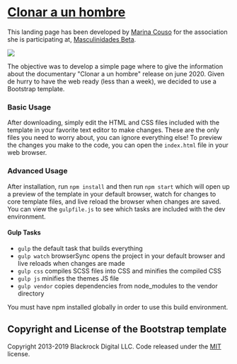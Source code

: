 # [Clonar a un hombre](https://www.clonaraunhombre.org/)

This landing page has been developed by [Marina Couso](https://github.com/MarinaCouso) for the association she is participating at, [Masculinidades Beta](https://masculinidadesbeta.org/). 

<img src="https://github.com/clonaraunhombre/clonarunhombre.github.io/blob/master/info/landing.png" />

The objective was to develop a simple page where to give the information about the documentary "Clonar a un hombre" release on june 2020. Given de hurry to have the web ready (less than a week), we decided to use a Bootstrap template. 

### Basic Usage

After downloading, simply edit the HTML and CSS files included with the template in your favorite text editor to make changes. These are the only files you need to worry about, you can ignore everything else! To preview the changes you make to the code, you can open the `index.html` file in your web browser.

### Advanced Usage

After installation, run `npm install` and then run `npm start` which will open up a preview of the template in your default browser, watch for changes to core template files, and live reload the browser when changes are saved. You can view the `gulpfile.js` to see which tasks are included with the dev environment.

#### Gulp Tasks

- `gulp` the default task that builds everything
- `gulp watch` browserSync opens the project in your default browser and live reloads when changes are made
- `gulp css` compiles SCSS files into CSS and minifies the compiled CSS
- `gulp js` minifies the themes JS file
- `gulp vendor` copies dependencies from node_modules to the vendor directory

You must have npm installed globally in order to use this build environment.

## Copyright and License of the Bootstrap template

Copyright 2013-2019 Blackrock Digital LLC. Code released under the [MIT](https://github.com/BlackrockDigital/startbootstrap-landing-page/blob/gh-pages/LICENSE) license.

